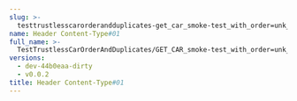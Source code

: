 ```yaml
---
slug: >-
  testtrustlesscarorderandduplicates-get_car_smoke-test_with_order=unk_of_unixfs_directory-header_content-type#01
name: Header Content-Type#01
full_name: >-
  TestTrustlessCarOrderAndDuplicates/GET_CAR_smoke-test_with_order=unk_of_UnixFS_Directory/Header_Content-Type#01
versions:
  - dev-44b0eaa-dirty
  - v0.0.2
title: Header Content-Type#01
---
```



